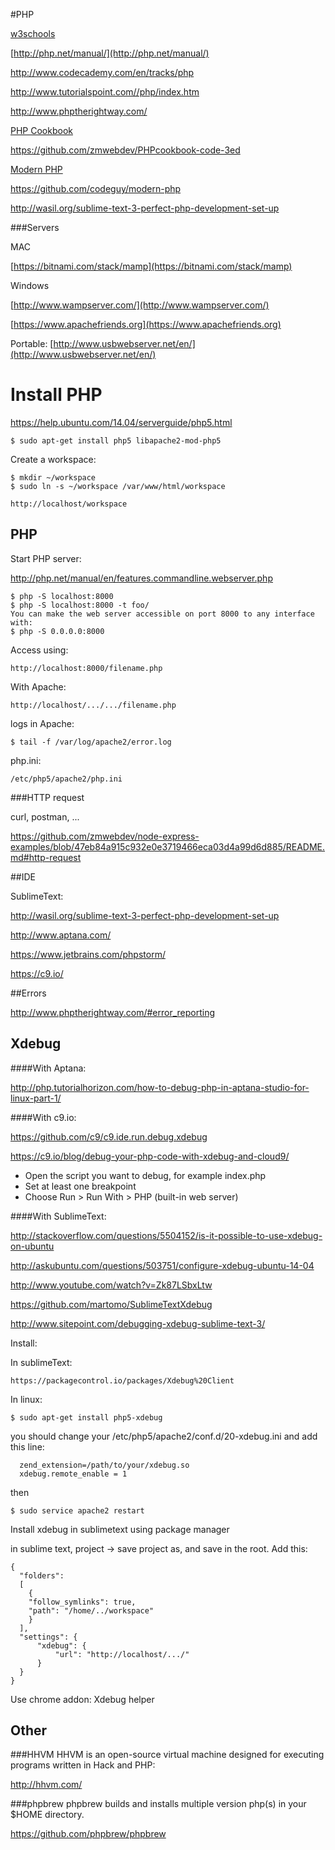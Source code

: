 #PHP

[w3schools](http://www.w3schools.com/php/)

[http://php.net/manual/](http://php.net/manual/)

http://www.codecademy.com/en/tracks/php

http://www.tutorialspoint.com//php/index.htm

http://www.phptherightway.com/

[PHP Cookbook](http://shop.oreilly.com/product/0636920029335.do)

https://github.com/zmwebdev/PHPcookbook-code-3ed

[Modern PHP](http://shop.oreilly.com/product/0636920033868.do)

https://github.com/codeguy/modern-php

http://wasil.org/sublime-text-3-perfect-php-development-set-up


###Servers

MAC 

[https://bitnami.com/stack/mamp](https://bitnami.com/stack/mamp)

Windows 

[http://www.wampserver.com/](http://www.wampserver.com/)

[https://www.apachefriends.org](https://www.apachefriends.org)

Portable: [http://www.usbwebserver.net/en/](http://www.usbwebserver.net/en/) 

# Install PHP

https://help.ubuntu.com/14.04/serverguide/php5.html

```
$ sudo apt-get install php5 libapache2-mod-php5
```
Create a workspace:
```
$ mkdir ~/workspace
$ sudo ln -s ~/workspace /var/www/html/workspace

http://localhost/workspace
```

## PHP

Start PHP server:

http://php.net/manual/en/features.commandline.webserver.php

```
$ php -S localhost:8000
$ php -S localhost:8000 -t foo/
You can make the web server accessible on port 8000 to any interface with:
$ php -S 0.0.0.0:8000
```
Access using:
```
http://localhost:8000/filename.php
```

With Apache:
```
http://localhost/.../.../filename.php
```

logs in Apache:
```
$ tail -f /var/log/apache2/error.log
```
php.ini:
```
/etc/php5/apache2/php.ini
```
###HTTP request

curl, postman, ...

https://github.com/zmwebdev/node-express-examples/blob/47eb84a915c932e0e3719466eca03d4a99d6d885/README.md#http-request

##IDE

SublimeText:

http://wasil.org/sublime-text-3-perfect-php-development-set-up


http://www.aptana.com/

https://www.jetbrains.com/phpstorm/

https://c9.io/

##Errors

http://www.phptherightway.com/#error_reporting

## Xdebug
####With Aptana:

http://php.tutorialhorizon.com/how-to-debug-php-in-aptana-studio-for-linux-part-1/

####With c9.io:

https://github.com/c9/c9.ide.run.debug.xdebug

https://c9.io/blog/debug-your-php-code-with-xdebug-and-cloud9/

- Open the script you want to debug, for example index.php
- Set at least one breakpoint
- Choose Run > Run With > PHP (built-in web server)

####With SublimeText:

http://stackoverflow.com/questions/5504152/is-it-possible-to-use-xdebug-on-ubuntu

http://askubuntu.com/questions/503751/configure-xdebug-ubuntu-14-04

http://www.youtube.com/watch?v=Zk87LSbxLtw

https://github.com/martomo/SublimeTextXdebug

http://www.sitepoint.com/debugging-xdebug-sublime-text-3/

Install:

In sublimeText:
```
https://packagecontrol.io/packages/Xdebug%20Client
```
In linux:
```
$ sudo apt-get install php5-xdebug
```
you should change your /etc/php5/apache2/conf.d/20-xdebug.ini and add this line:
```
  zend_extension=/path/to/your/xdebug.so 
  xdebug.remote_enable = 1
```
then
```
$ sudo service apache2 restart
```
Install xdebug in sublimetext using package manager

in sublime text, project -> save project as, and save in the root. Add this:

```
{
  "folders":
  [
    {
    "follow_symlinks": true,
    "path": "/home/../workspace"
    }
  ],
  "settings": {
      "xdebug": {
          "url": "http://localhost/.../"
      }
  }
}
```
Use chrome addon: Xdebug helper

## Other

###HHVM
HHVM is an open-source virtual machine designed for executing programs written in Hack and PHP:

http://hhvm.com/

###phpbrew
phpbrew builds and installs multiple version php(s) in your $HOME directory.

https://github.com/phpbrew/phpbrew
